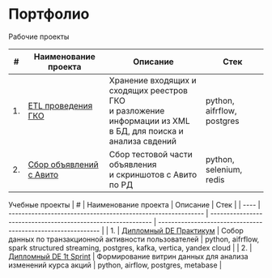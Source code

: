 # Портфолио

Рабочие проекты

| #    | Наименование проекта                | Описание                                                     | Стек                                                         |
| ---- | ------------------------------------------------------------ | ------------------------------------------------------------ | ------------------------------------------------------------ |
| 1.   | [ETL проведения ГКО](https://github.com/abdurahim-dag/gko) | Хранение входящих и сходящих реестров ГКО<br/>и разложение информации из XML<br/>в БД, для поиска и анализа свдений| python, aifrflow, postgres       |
| 2.   | [Сбор объявлений с Авито](https://github.com/abdurahim-dag/selenium_avito) | Сбор тестовой части объявления <br/>и скриншотов с Авито по РД | python, selenium, redis |


Учебные проекты
| #    | Наименование проекта                | Описание                                                     | Стек                                                         |
| ---- | ------------------------------------------------------------ | ------------------------------------------------------------ | ------------------------------------------------------------ |
| 1.   | [Дипломный DE Практикум](https://github.com/abdurahim-dag/de-project-final) | Собор данных по транзакционной активности пользователей | python, aifrflow, spark structured streaming, postgres, kafka, vertica, yandex cloud  |
| 2.   | [Дипломный DE 1t Sprint](https://github.com/abdurahim-dag/selenium_avito) | Формирование витрин данных для анализа изменений курса акций | python, airflow, postgres, metabase |
